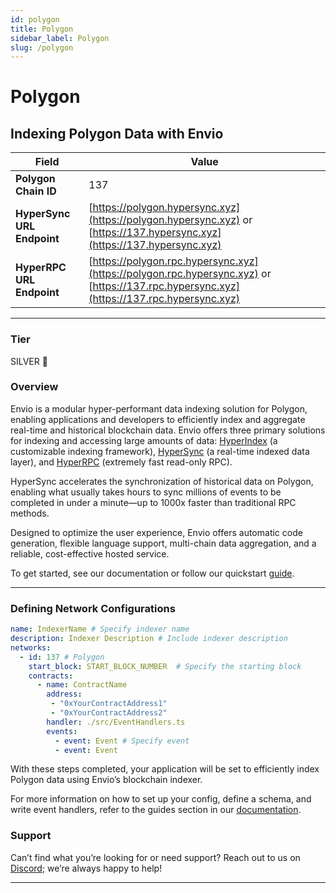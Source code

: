 ```yaml
---
id: polygon
title: Polygon
sidebar_label: Polygon
slug: /polygon
---
```


# Polygon

## Indexing Polygon Data with Envio

| **Field**                     | **Value**                                                                                          |
|-------------------------------|----------------------------------------------------------------------------------------------------|
| **Polygon Chain ID**     | 137                                                                                            |
| **HyperSync URL Endpoint**    | [https://polygon.hypersync.xyz](https://polygon.hypersync.xyz) or [https://137.hypersync.xyz](https://137.hypersync.xyz) |
| **HyperRPC URL Endpoint**     | [https://polygon.rpc.hypersync.xyz](https://polygon.rpc.hypersync.xyz) or [https://137.rpc.hypersync.xyz](https://137.rpc.hypersync.xyz) |

---

### Tier

SILVER 🥈

### Overview

Envio is a modular hyper-performant data indexing solution for Polygon, enabling applications and developers to efficiently index and aggregate real-time and historical blockchain data. Envio offers three primary solutions for indexing and accessing large amounts of data: [HyperIndex](/docs/HyperIndex/overview) (a customizable indexing framework), [HyperSync](/docs/HyperSync/overview) (a real-time indexed data layer), and [HyperRPC](/docs/HyperSync/overview-hyperrpc) (extremely fast read-only RPC).

HyperSync accelerates the synchronization of historical data on Polygon, enabling what usually takes hours to sync millions of events to be completed in under a minute—up to 1000x faster than traditional RPC methods.

Designed to optimize the user experience, Envio offers automatic code generation, flexible language support, multi-chain data aggregation, and a reliable, cost-effective hosted service.

To get started, see our documentation or follow our quickstart [guide](/docs/HyperIndex/contract-import).

---

### Defining Network Configurations

```yaml
name: IndexerName # Specify indexer name
description: Indexer Description # Include indexer description
networks:
  - id: 137 # Polygon  
    start_block: START_BLOCK_NUMBER  # Specify the starting block
    contracts:
      - name: ContractName
        address:
         - "0xYourContractAddress1"
         - "0xYourContractAddress2"
        handler: ./src/EventHandlers.ts
        events:
          - event: Event # Specify event
          - event: Event
```

With these steps completed, your application will be set to efficiently index Polygon data using Envio’s blockchain indexer.

For more information on how to set up your config, define a schema, and write event handlers, refer to the guides section in our [documentation](/docs/HyperIndex/configuration-file).

### Support

Can’t find what you’re looking for or need support? Reach out to us on [Discord](https://discord.com/invite/Q9qt8gZ2fX); we’re always happy to help!

---
